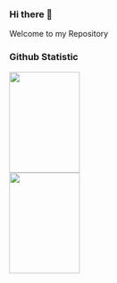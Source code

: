 ### Hi there 👋
Welcome to my Repository

### Github Statistic

<p>
<a href="https://github.com/muhammad-ramdani">
  <img height="180em" width="50%" src="https://github-readme-stats-eight-theta.vercel.app/api?username=Kholik-Muzaki&show_icons=true&theme=algolia&include_all_commits=true&count_private=true"/>
  <img height="180em" width="50%"  src="https://github-readme-stats-eight-theta.vercel.app/api/top-langs/?username=Kholik-Muzaki&layout=compact&langs_count=8&theme=algolia"/>
</a>
</p>
